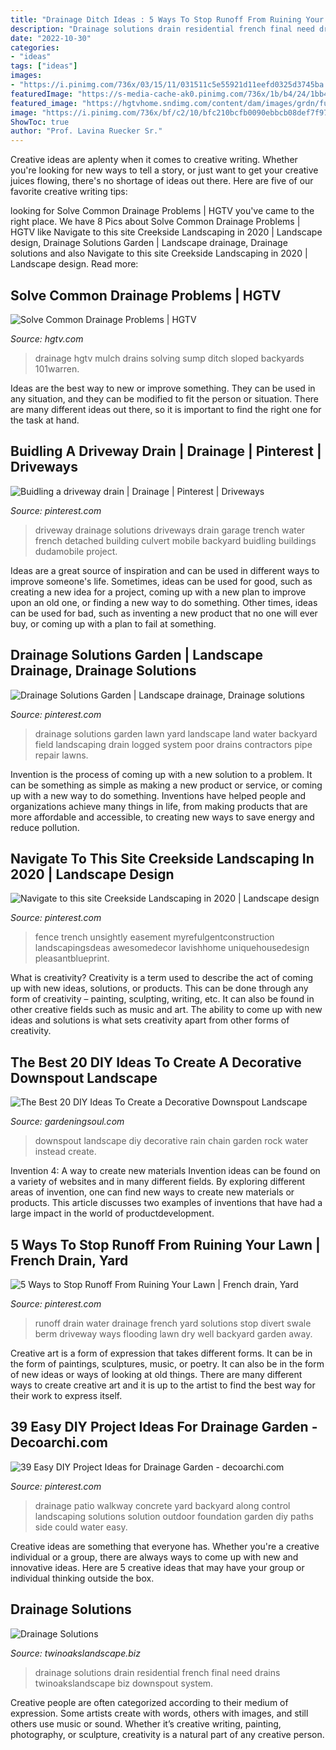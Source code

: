 ```yaml
---
title: "Drainage Ditch Ideas : 5 Ways To Stop Runoff From Ruining Your Lawn"
description: "Drainage solutions drain residential french final need drains twinoakslandscape biz downspout system"
date: "2022-10-30"
categories:
- "ideas"
tags: ["ideas"]
images:
- "https://i.pinimg.com/736x/03/15/11/031511c5e55921d11eefd0325d3745ba.jpg"
featuredImage: "https://s-media-cache-ak0.pinimg.com/736x/1b/b4/24/1bb4242583b00e7c0e321f1ca2baa6b4.jpg"
featured_image: "https://hgtvhome.sndimg.com/content/dam/images/grdn/fullset/2014/8/15/0/RX_stewart-098.jpg.rend.hgtvcom.616.822.suffix/1452647732771.jpeg"
image: "https://i.pinimg.com/736x/bf/c2/10/bfc210bcfb0090ebbcb08def7f97eea5.jpg"
ShowToc: true
author: "Prof. Lavina Ruecker Sr."
---
```



Creative ideas are aplenty when it comes to creative writing. Whether you're looking for new ways to tell a story, or just want to get your creative juices flowing, there's no shortage of ideas out there. Here are five of our favorite creative writing tips: 

	

		
looking for Solve Common Drainage Problems | HGTV you've came to the right place. We have 8 Pics about Solve Common Drainage Problems | HGTV like Navigate to this site Creekside Landscaping in 2020 | Landscape design, Drainage Solutions Garden | Landscape drainage, Drainage solutions and also Navigate to this site Creekside Landscaping in 2020 | Landscape design. Read more:
		
    
## Solve Common Drainage Problems | HGTV

<img loading=lazy src="https://hgtvhome.sndimg.com/content/dam/images/grdn/fullset/2014/8/15/0/RX_stewart-098.jpg.rend.hgtvcom.616.822.suffix/1452647732771.jpeg" onerror="this.onerror=null;this.src='https://tse3.mm.bing.net/th?id=OIP.Z9Q0FPsTiWeF5q70hWG68QHaJ4&amp;pid=15.1';" alt="Solve Common Drainage Problems | HGTV">

_Source: hgtv.com_

>drainage hgtv mulch drains solving sump ditch sloped backyards 101warren. 

	

Ideas are the best way to new or improve something. They can be used in any situation, and they can be modified to fit the person or situation. There are many different ideas out there, so it is important to find the right one for the task at hand.

    
## Buidling A Driveway Drain | Drainage | Pinterest | Driveways

<img loading=lazy src="https://s-media-cache-ak0.pinimg.com/736x/1b/b4/24/1bb4242583b00e7c0e321f1ca2baa6b4.jpg" onerror="this.onerror=null;this.src='https://tse4.mm.bing.net/th?id=OIP.tV1z0z50Jbs-kY8_mYMCugHaFj&amp;pid=15.1';" alt="Buidling a driveway drain | Drainage | Pinterest | Driveways">

_Source: pinterest.com_

>driveway drainage solutions driveways drain garage trench water french detached building culvert mobile backyard buidling buildings dudamobile project. 

	

Ideas are a great source of inspiration and can be used in different ways to improve someone's life. Sometimes, ideas can be used for good, such as creating a new idea for a project, coming up with a new plan to improve upon an old one, or finding a new way to do something. Other times, ideas can be used for bad, such as inventing a new product that no one will ever buy, or coming up with a plan to fail at something.

    
## Drainage Solutions Garden | Landscape Drainage, Drainage Solutions

<img loading=lazy src="https://i.pinimg.com/736x/03/15/11/031511c5e55921d11eefd0325d3745ba.jpg" onerror="this.onerror=null;this.src='https://tse1.mm.bing.net/th?id=OIP.TVhn3il2olJ5NKfqmiadbAHaFk&amp;pid=15.1';" alt="Drainage Solutions Garden | Landscape drainage, Drainage solutions">

_Source: pinterest.com_

>drainage solutions garden lawn yard landscape land water backyard field landscaping drain logged system poor drains contractors pipe repair lawns. 

	

Invention is the process of coming up with a new solution to a problem. It can be something as simple as making a new product or service, or coming up with a new way to do something. Inventions have helped people and organizations achieve many things in life, from making products that are more affordable and accessible, to creating new ways to save energy and reduce pollution.

    
## Navigate To This Site Creekside Landscaping In 2020 | Landscape Design

<img loading=lazy src="https://i.pinimg.com/736x/38/fc/4c/38fc4c4277add86c74c42b1c520040f7.jpg" onerror="this.onerror=null;this.src='https://tse4.mm.bing.net/th?id=OIP.IjX5zx4U_2SagNV6jsfNmwHaGL&amp;pid=15.1';" alt="Navigate to this site Creekside Landscaping in 2020 | Landscape design">

_Source: pinterest.com_

>fence trench unsightly easement myrefulgentconstruction landscapingsdeas awesomedecor lavishhome uniquehousedesign pleasantblueprint. 

	

What is creativity?
Creativity is a term used to describe the act of coming up with new ideas, solutions, or products. This can be done through any form of creativity – painting, sculpting, writing, etc. It can also be found in other creative fields such as music and art. The ability to come up with new ideas and solutions is what sets creativity apart from other forms of creativity.

    
## The Best 20 DIY Ideas To Create A Decorative Downspout Landscape

<img loading=lazy src="http://gardeningsoul.com/wp-content/uploads/2017/10/10-36.jpg" onerror="this.onerror=null;this.src='https://tse2.mm.bing.net/th?id=OIP.OFTNpypkqYh4M1IYegvg4wHaLF&amp;pid=15.1';" alt="The Best 20 DIY Ideas To Create a Decorative Downspout Landscape">

_Source: gardeningsoul.com_

>downspout landscape diy decorative rain chain garden rock water instead create. 

	

Invention 4: A way to create new materials
Invention ideas can be found on a variety of websites and in many different fields. By exploring different areas of invention, one can find new ways to create new materials or products. This article discusses two examples of inventions that have had a large impact in the world of productdevelopment.

    
## 5 Ways To Stop Runoff From Ruining Your Lawn | French Drain, Yard

<img loading=lazy src="https://i.pinimg.com/736x/ae/fd/be/aefdbe9e556db831cd4b49bd1f4fed27--yard-drainage-drainage-ideas.jpg" onerror="this.onerror=null;this.src='https://tse3.mm.bing.net/th?id=OIP.oh8UDXw-aIagfrvRJSJuRwHaEV&amp;pid=15.1';" alt="5 Ways to Stop Runoff From Ruining Your Lawn | French drain, Yard">

_Source: pinterest.com_

>runoff drain water drainage french yard solutions stop divert swale berm driveway ways flooding lawn dry well backyard garden away. 

	

Creative art is a form of expression that takes different forms. It can be in the form of paintings, sculptures, music, or poetry. It can also be in the form of new ideas or ways of looking at old things. There are many different ways to create creative art and it is up to the artist to find the best way for their work to express itself.

    
## 39 Easy DIY Project Ideas For Drainage Garden - Decoarchi.com

<img loading=lazy src="https://i.pinimg.com/736x/bf/c2/10/bfc210bcfb0090ebbcb08def7f97eea5.jpg" onerror="this.onerror=null;this.src='https://tse2.mm.bing.net/th?id=OIP.vAz9zxb0Y2sTNXJ7aDLCNAHaJ3&amp;pid=15.1';" alt="39 Easy DIY Project Ideas for Drainage Garden - decoarchi.com">

_Source: pinterest.com_

>drainage patio walkway concrete yard backyard along control landscaping solutions solution outdoor foundation garden diy paths side could water easy. 

	

Creative ideas are something that everyone has. Whether you're a creative individual or a group, there are always ways to come up with new and innovative ideas. Here are 5 creative ideas that may have your group or individual thinking outside the box.

    
## Drainage Solutions

<img loading=lazy src="https://www.twinoakslandscape.biz/wp-content/uploads/2016/08/IMG_7831.jpg" onerror="this.onerror=null;this.src='https://tse1.mm.bing.net/th?id=OIP.gnsndWAGKxUEkQp--73Z3AHaFj&amp;pid=15.1';" alt="Drainage Solutions">

_Source: twinoakslandscape.biz_

>drainage solutions drain residential french final need drains twinoakslandscape biz downspout system. 

	

Creative people are often categorized according to their medium of expression. Some artists create with words, others with images, and still others use music or sound. Whether it’s creative writing, painting, photography, or sculpture, creativity is a natural part of any creative person.

